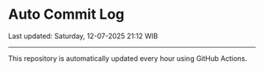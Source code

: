 # Auto Commit Log

Last updated: Saturday, 12-07-2025 21:12 WIB

---

This repository is automatically updated every hour using GitHub Actions.
